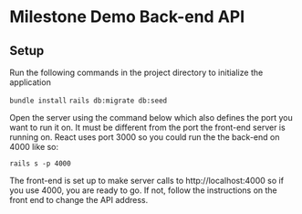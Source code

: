 # Milestone Demo Back-end API

## Setup
Run the following commands in the project directory to initialize the application

`bundle install`
`rails db:migrate db:seed`

Open the server using the command below which also defines the port you want to run it on. It must be different from the port the front-end server is running on. React uses port 3000 so you could run the the back-end on 4000 like so:

`rails s -p 4000`

The front-end is set up to make server calls to http://localhost:4000 so if you use 4000, you are ready to go. If not, follow the instructions on the front end to change the API address.


<!-- This README would normally document whatever steps are necessary to get the
application up and running.

Things you may want to cover:

* Ruby version

* System dependencies

* Configuration

* Database creation

* Database initialization

* How to run the test suite

* Services (job queues, cache servers, search engines, etc.)

* Deployment instructions

* ... -->
